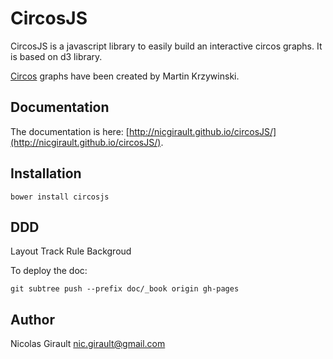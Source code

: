 CircosJS
========

CircosJS is a javascript library to easily build an interactive circos graphs.
It is based on d3 library.

[Circos](http://circos.ca) graphs have been created by Martin Krzywinski.


Documentation
-------------

The documentation is here: [http://nicgirault.github.io/circosJS/](http://nicgirault.github.io/circosJS/).

Installation
------------
```
bower install circosjs
```

DDD
---
Layout
Track
Rule
Backgroud

To deploy the doc:

`git subtree push --prefix doc/_book origin gh-pages`

Author
------
Nicolas Girault
nic.girault@gmail.com

